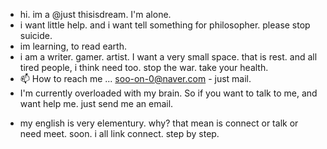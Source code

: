 - hi. im a @just thisisdream. I'm alone.
- i want little help. and i want tell something for philosopher. please stop suicide.
- im learning, to read earth.
- i am a writer. gamer. artist. I want a very small space. that is rest. and all tired people, i think need too. stop the war. take your health.
- 📫 How to reach me ... soo-on-0@naver.com - just mail.
- I'm currently overloaded with my brain. So if you want to talk to me, and want help me. just send me an email.
* my english is very elementury. why? that mean is connect or talk or need meet.
soon. i all link connect. step by step.
